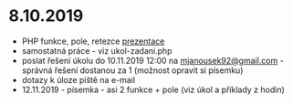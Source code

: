 # 8.10.2019

- PHP funkce, pole, retezce [prezentace](https://docs.google.com/presentation/d/1qib1pMc-4a-55AAtjbCQhsvdhZo-AE1e4wc1N5Ep8gQ/edit?usp=sharing)
- samostatná práce - viz ukol-zadani.php
- poslat řešení úkolu do 10.11.2019 12:00 na mjanousek92@gmail.com - správná řešení dostanou za 1 (možnost opravit si písemku)
- dotazy k úloze piště na e-mail
- 12.11.2019 - písemka - asi 2 funkce + pole (viz úkol a příklady z hodin)